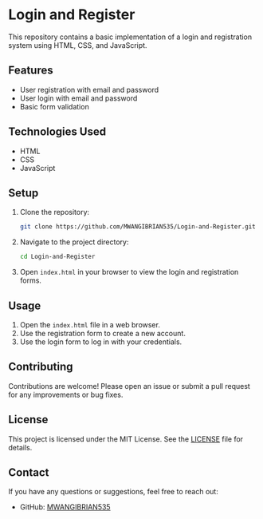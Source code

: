 # Login and Register

This repository contains a basic implementation of a login and registration system using HTML, CSS, and JavaScript.

## Features

- User registration with email and password
- User login with email and password
- Basic form validation

## Technologies Used

- HTML
- CSS
- JavaScript

## Setup

1. Clone the repository:
    ```sh
    git clone https://github.com/MWANGIBRIAN535/Login-and-Register.git
    ```

2. Navigate to the project directory:
    ```sh
    cd Login-and-Register
    ```

3. Open `index.html` in your browser to view the login and registration forms.

## Usage

1. Open the `index.html` file in a web browser.
2. Use the registration form to create a new account.
3. Use the login form to log in with your credentials.

## Contributing

Contributions are welcome! Please open an issue or submit a pull request for any improvements or bug fixes.

## License

This project is licensed under the MIT License. See the [LICENSE](LICENSE) file for details.

## Contact

If you have any questions or suggestions, feel free to reach out:

- GitHub: [MWANGIBRIAN535](https://github.com/MWANGIBRIAN535)
